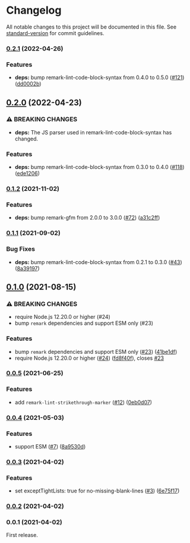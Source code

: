 # Changelog

All notable changes to this project will be documented in this file. See [standard-version](https://github.com/conventional-changelog/standard-version) for commit guidelines.

### [0.2.1](https://github.com/ybiquitous/remark-preset-ybiquitous/compare/v0.2.0...v0.2.1) (2022-04-26)

### Features

- **deps:** bump remark-lint-code-block-syntax from 0.4.0 to 0.5.0 ([#121](https://github.com/ybiquitous/remark-preset-ybiquitous/issues/121)) ([dd0002b](https://github.com/ybiquitous/remark-preset-ybiquitous/commit/dd0002b864553caa59492fbd9ed77fe6ee229968))

## [0.2.0](https://github.com/ybiquitous/remark-preset-ybiquitous/compare/v0.1.2...v0.2.0) (2022-04-23)

### ⚠ BREAKING CHANGES

- **deps:** The JS parser used in remark-lint-code-block-syntax has changed.

### Features

- **deps:** bump remark-lint-code-block-syntax from 0.3.0 to 0.4.0 ([#118](https://github.com/ybiquitous/remark-preset-ybiquitous/issues/118)) ([ede1206](https://github.com/ybiquitous/remark-preset-ybiquitous/commit/ede120654b6153994b9fa7243f0da9f0fca529e4))

### [0.1.2](https://github.com/ybiquitous/remark-preset-ybiquitous/compare/v0.1.1...v0.1.2) (2021-11-02)

### Features

- **deps:** bump remark-gfm from 2.0.0 to 3.0.0 ([#72](https://github.com/ybiquitous/remark-preset-ybiquitous/issues/72)) ([a31c2ff](https://github.com/ybiquitous/remark-preset-ybiquitous/commit/a31c2ffcc7b7214e969f48093bef93700cf21947))

### [0.1.1](https://github.com/ybiquitous/remark-preset-ybiquitous/compare/v0.1.0...v0.1.1) (2021-09-02)

### Bug Fixes

- **deps:** bump remark-lint-code-block-syntax from 0.2.1 to 0.3.0 ([#43](https://github.com/ybiquitous/remark-preset-ybiquitous/issues/43)) ([8a39197](https://github.com/ybiquitous/remark-preset-ybiquitous/commit/8a391978433c0cfc6e4af2a77941e5c1c6f02cb8))

## [0.1.0](https://github.com/ybiquitous/remark-preset-ybiquitous/compare/v0.0.5...v0.1.0) (2021-08-15)

### ⚠ BREAKING CHANGES

- require Node.js 12.20.0 or higher (#24)
- bump `remark` dependencies and support ESM only (#23)

### Features

- bump `remark` dependencies and support ESM only ([#23](https://github.com/ybiquitous/remark-preset-ybiquitous/issues/23)) ([41be1df](https://github.com/ybiquitous/remark-preset-ybiquitous/commit/41be1df88f53b757164b9dcb3464036328ab9a01))
- require Node.js 12.20.0 or higher ([#24](https://github.com/ybiquitous/remark-preset-ybiquitous/issues/24)) ([fd8f40f](https://github.com/ybiquitous/remark-preset-ybiquitous/commit/fd8f40fc8af3519c6a9d3f21992184bb6814491d)), closes [#23](https://github.com/ybiquitous/remark-preset-ybiquitous/issues/23)

### [0.0.5](https://github.com/ybiquitous/remark-preset-ybiquitous/compare/v0.0.4...v0.0.5) (2021-06-25)

### Features

- add `remark-lint-strikethrough-marker` ([#12](https://github.com/ybiquitous/remark-preset-ybiquitous/issues/12)) ([0eb0d07](https://github.com/ybiquitous/remark-preset-ybiquitous/commit/0eb0d07e73d1eb36e6a91ad80d50722348ef4ef2))

### [0.0.4](https://github.com/ybiquitous/remark-preset-ybiquitous/compare/v0.0.3...v0.0.4) (2021-05-03)

### Features

- support ESM ([#7](https://github.com/ybiquitous/remark-preset-ybiquitous/issues/7)) ([8a9530d](https://github.com/ybiquitous/remark-preset-ybiquitous/commit/8a9530dfb8dc1dbf366c2e8aefd23324eb719358))

### [0.0.3](https://github.com/ybiquitous/remark-preset-ybiquitous/compare/v0.0.2...v0.0.3) (2021-04-02)

### Features

- set exceptTightLists: true for no-missing-blank-lines ([#3](https://github.com/ybiquitous/remark-preset-ybiquitous/issues/3)) ([6e75f17](https://github.com/ybiquitous/remark-preset-ybiquitous/commit/6e75f1722644600ff4e319cad97bf8c1d543027b))

### [0.0.2](https://github.com/ybiquitous/remark-preset-ybiquitous/compare/v0.0.1...v0.0.2) (2021-04-02)

### 0.0.1 (2021-04-02)

First release.

